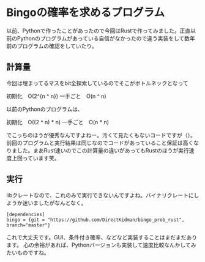 # Bingoの確率を求めるプログラム

以前、Pythonで作ったことがあったので今回はRustで作ってみました。正直以前のPythonのプログラムがあっている自信がなかったので違う実装をして数年前のプログラムの確認をしていたり。

## 計算量
今回は埋まってるマスをbit全探索しているのでそこがボトルネックとなって

初期化　O(2^{n ^ n})
一手ごと　O(n ^ n)


以前のPythonのプログラムは、


初期化　O((2 ^ n) * n)
一手ごと　O(n * n)


でこっちのほうが優秀なんですよねー。汚くて見たくもないコードですが（）。
前回のプログラムと実行結果は同じなのでコードがあっていること保証は高くなりました。まあRust速いのでこの計算量の違いがあってもRustのほうが実行速度上回っています笑。

## 実行
libクレートなので、これのみで実行できないんですよね。バイナリクレートにしようか迷いましたがなんとなく。

```
[dependencies]
bingo = {git = "https://github.com/DirectKidman/bingo_prob_rust", branch="master"}
```

これで大丈夫です。GUI、条件付き確率、などなど実装することはまだまだあります。
心の余裕があれば、Pythonバージョンも実装して速度比較なんかしてみたいものですね。


